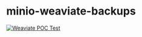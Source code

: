 # minio-weaviate-backups

[![Weaviate POC Test](https://github.com/Cdaprod/minio-weaviate-backups/actions/workflows/backup-curl-tests.yml/badge.svg)](https://github.com/Cdaprod/minio-weaviate-backups/actions/workflows/backup-curl-tests.yml)


<!-- DIRECTORY_TREE_START -->
<!-- DIRECTORY_TREE_END -->
